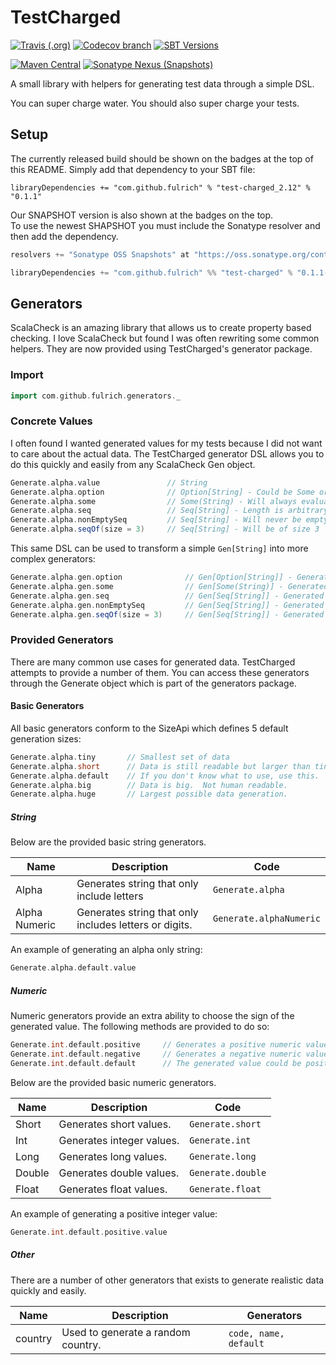# TestCharged

[![Travis (.org)](https://img.shields.io/travis/fulrich/TestCharged.svg?style=flat-square)](https://travis-ci.org/fulrich/TestCharged)
[![Codecov branch](https://img.shields.io/codecov/c/github/fulrich/TestCharged/master.svg?style=flat-square)](https://codecov.io/gh/fulrich/TestCharged/branch/master)
[![SBT Versions](https://img.shields.io/badge/versions-2.11%20%7C%202.12-blue.svg?style=flat-square)](https://github.com/fulrich/TestCharged/blob/455d73f549c5edd0d71d2d13748cd8c458483d20/build.sbt#L3)

[![Maven Central](https://img.shields.io/maven-central/v/com.github.fulrich/test-charged_2.12.svg?style=flat-square)](https://search.maven.org/artifact/com.github.fulrich/test-charged_2.12/0.1.1/jar)
[![Sonatype Nexus (Snapshots)](https://img.shields.io/nexus/s/https/oss.sonatype.org/com.github.fulrich/test-charged_2.12.svg?style=flat-square)](https://oss.sonatype.org/content/repositories/snapshots/com/github/fulrich/test-charged_2.12/)

A small library with helpers for generating test data through a simple DSL.

You can super charge water.  You should also super charge your tests.

## Setup
The currently released build should be shown on the badges at the top of this README.
Simply add that dependency to your SBT file:

`libraryDependencies += "com.github.fulrich" % "test-charged_2.12" % "0.1.1"`

Our SNAPSHOT version is also shown at the badges on the top.  
To use the newest SHAPSHOT you must include the Sonatype resolver and then add the dependency.

```scala
resolvers += "Sonatype OSS Snapshots" at "https://oss.sonatype.org/content/repositories/snapshots"

libraryDependencies += "com.github.fulrich" %% "test-charged" % "0.1.1-SNAPSHOT" % "test"
```

## Generators
ScalaCheck is an amazing library that allows us to create property based checking. 
I love ScalaCheck but found I was often rewriting some common helpers.
They are now provided using TestCharged's generator package.

### Import
```scala
import com.github.fulrich.generators._
```

### Concrete Values
I often found I wanted generated values for my tests because I did not want to care about the actual data. The TestCharged generator DSL allows you to do this quickly and easily from any ScalaCheck Gen object.

```scala
Generate.alpha.value               // String
Generate.alpha.option              // Option[String] - Could be Some or None
Generate.alpha.some                // Some(String) - Will always evaluate to Some
Generate.alpha.seq                 // Seq[String] - Length is arbitrary
Generate.alpha.nonEmptySeq         // Seq[String] - Will never be empty
Generate.alpha.seqOf(size = 3)     // Seq[String] - Will be of size 3
``` 

This same DSL can be used to transform a simple `Gen[String]` into more complex generators:

```scala
Generate.alpha.gen.option              // Gen[Option[String]] - Generated option could be Some or None
Generate.alpha.gen.some                // Gen[Some(String)] - Generated option will always evaluate to Some
Generate.alpha.gen.seq                 // Gen[Seq[String]] - Generated sequence's length is arbitrary
Generate.alpha.gen.nonEmptySeq         // Gen[Seq[String]] - Generated sequence will never be empty
Generate.alpha.gen.seqOf(size = 3)     // Gen[Seq[String]] - Generated sequence will be of size 3
```

### Provided Generators
There are many common use cases for generated data.  TestCharged attempts to provide a number of them.
You can access these generators through the Generate object which is part of the generators package.

#### Basic Generators
All basic generators conform to the SizeApi which defines 5 default generation sizes:

```scala
Generate.alpha.tiny       // Smallest set of data
Generate.alpha.short      // Data is still readable but larger than tiny.
Generate.alpha.default    // If you don't know what to use, use this.
Generate.alpha.big        // Data is big.  Not human readable.
Generate.alpha.huge       // Largest possible data generation.
```

##### String
Below are the provided basic string generators.

| Name          | Description                                            | Code                    |
| ------------- | ------------------------------------------------------ | ----------------------- |
| Alpha         | Generates string that only include letters             | `Generate.alpha`        |
| Alpha Numeric | Generates string that only includes letters or digits. | `Generate.alphaNumeric` |

An example of generating an alpha only string:
```scala
Generate.alpha.default.value
```

##### Numeric
Numeric generators provide an extra ability to choose the sign of the generated value.
The following methods are provided to do so:

```scala
Generate.int.default.positive     // Generates a positive numeric value.
Generate.int.default.negative     // Generates a negative numeric value.
Generate.int.default.default      // The generated value could be positive or negative.
```

Below are the provided basic numeric generators.

| Name   | Description               | Code              |
| ------ | ------------------------- | ----------------- |
| Short  | Generates short values.   | `Generate.short`  |
| Int    | Generates integer values. | `Generate.int`    |
| Long   | Generates long values.    | `Generate.long`   |
| Double | Generates double values.  | `Generate.double` |
| Float  | Generates float values.   | `Generate.float`  |

An example of generating a positive integer value:
```scala
Generate.int.default.positive.value
```

##### Other
There are a number of other generators that exists to generate realistic data quickly and easily.

| Name    | Description                        | Generators            |
| ------- | ---------------------------------- | --------------------- |
| country | Used to generate a random country. | `code, name, default` |
